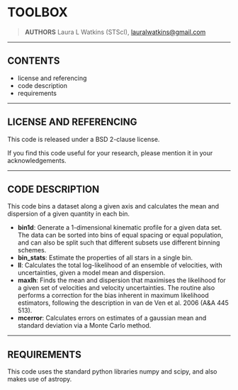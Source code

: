 TOOLBOX
=======

> **AUTHORS**
Laura L Watkins (STScI), <lauralwatkins@gmail.com>


-------------------------------------------------------------------------------


CONTENTS
--------

* license and referencing
* code description
* requirements


-------------------------------------------------------------------------------


LICENSE AND REFERENCING
-----------------------

This code is released under a BSD 2-clause license.

If you find this code useful for your research, please mention it in your acknowledgements.


-------------------------------------------------------------------------------


CODE DESCRIPTION
----------------

This code bins a dataset along a given axis and calculates the mean and dispersion of a given quantity in each bin.

* **bin1d**: Generate a 1-dimensional kinematic profile for a given data set.  The data can be sorted into bins of equal spacing or equal population, and can also be split such that different subsets use different binning schemes.
* **bin_stats**: Estimate the properties of all stars in a single bin.
* **ll**: Calculates the total log-likelihood of an ensemble of velocities, with
uncertainties, given a model mean and dispersion.
* **maxlh**: Finds the mean and dispersion that maximises the likelihood for a given set of velocities and velocity uncertainties.  The routine also performs a correction for the bias inherent in maximum likelihood estimators, following the description in van de Ven et al. 2006 (A&A 445 513).
* **mcerror**: Calculates errors on estimates of a gaussian mean and standard deviation via a Monte Carlo method.


-------------------------------------------------------------------------------


REQUIREMENTS
----------------------------------------

This code uses the standard python libraries numpy and scipy, and also makes use of astropy.
